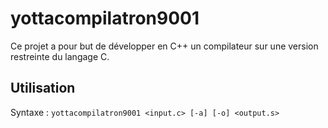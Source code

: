 # yottacompilatron9001
Ce projet a pour but de développer en C++ un compilateur sur une version restreinte du langage C.

## Utilisation
Syntaxe : `yottacompilatron9001 <input.c> [-a] [-o] <output.s>`
